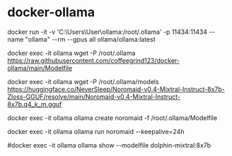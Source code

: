 # docker-ollama

docker run -it -v 'C:\\Users\\User\\ollama:/root/.ollama' -p 11434:11434 --name "ollama" --rm --gpus all ollama/ollama:latest

docker exec -it ollama wget -P /root/.ollama https://raw.githubusercontent.com/coffeegrind123/docker-ollama/main/Modelfile

docker exec -it ollama wget -P /root/.ollama/models https://huggingface.co/NeverSleep/Noromaid-v0.4-Mixtral-Instruct-8x7b-Zloss-GGUF/resolve/main/Noromaid-v0.4-Mixtral-Instruct-8x7b.q4_k_m.gguf

docker exec -it ollama ollama create noromaid -f /root/.ollama/Modelfile

docker exec -it ollama ollama run noromaid --keepalive=24h

#docker exec -it ollama ollama show --modelfile dolphin-mixtral:8x7b
